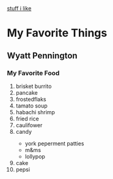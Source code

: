 <html>
  <a href="https://www.gamestop.com/">stuff i like</a>
<head>
  <title>My Favorite Things</title> 
</head>
<body>
<h1>My Favorite Things</h1>
<h2>Wyatt Pennington</h2>
<h3>My Favorite Food</h3>
<ol>
<li>brisket burrito</li>
<li>pancake</li>
<li>frostedflaks</li>
<li>tamato soup</li>
<li>habachi shrimp</li>
<li>fried rice</li>
<li>caulifower</li>
<li>candy</li>
<ul>
<li>york peperment patties</li>
<li>m&ms</li>
<li>lollypop</li>
</ul>
<li>cake</li>
<li>pepsi</li>
</ol>
</body>
</html>
